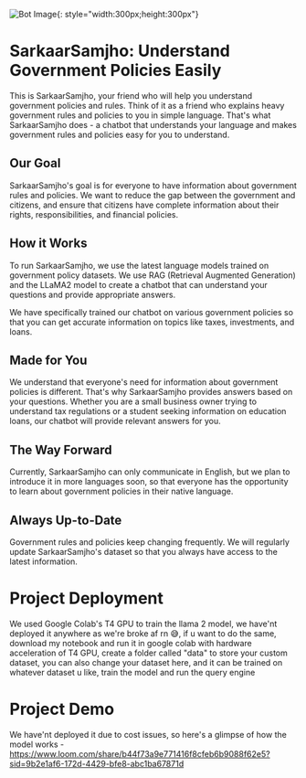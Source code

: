 ![Bot Image](https://github.com/Saitejas21/sarkaarsamjho/blob/main/logo/Designer%20(1).png){: style="width:300px;height:300px"}


# SarkaarSamjho: Understand Government Policies Easily

This is SarkaarSamjho, your friend who will help you understand government policies and rules. Think of it as a friend who explains heavy government rules and policies to you in simple language. That's what SarkaarSamjho does - a chatbot that understands your language and makes government rules and policies easy for you to understand.

## Our Goal

SarkaarSamjho's goal is for everyone to have information about government rules and policies. We want to reduce the gap between the government and citizens, and ensure that citizens have complete information about their rights, responsibilities, and financial policies.

## How it Works

To run SarkaarSamjho, we use the latest language models trained on government policy datasets. We use RAG (Retrieval Augmented Generation) and the LLaMA2 model to create a chatbot that can understand your questions and provide appropriate answers.

We have specifically trained our chatbot on various government policies so that you can get accurate information on topics like taxes, investments, and loans.

## Made for You

We understand that everyone's need for information about government policies is different. That's why SarkaarSamjho provides answers based on your questions. Whether you are a small business owner trying to understand tax regulations or a student seeking information on education loans, our chatbot will provide relevant answers for you.

## The Way Forward

Currently, SarkaarSamjho can only communicate in English, but we plan to introduce it in more languages soon, so that everyone has the opportunity to learn about government policies in their native language.

## Always Up-to-Date

Government rules and policies keep changing frequently. We will regularly update SarkaarSamjho's dataset so that you always have access to the latest information.

# Project Deployment

We used Google Colab's T4 GPU to train the llama 2 model, we have'nt deployed it anywhere as we're broke af rn 😅, if u want to do the same, download my notebook and run it in google colab with hardware acceleration of T4 GPU, create a folder called "data" to store your custom dataset, you can also change your dataset here, and it can be trained on whatever dataset u like, train the model and run the query engine

# Project Demo

We have'nt deployed it due to cost issues, so here's a glimpse of how the model works -  https://www.loom.com/share/b44f73a9e771416f8cfeb6b9088f62e5?sid=9b2e1af6-172d-4429-bfe8-abc1ba67871d 
